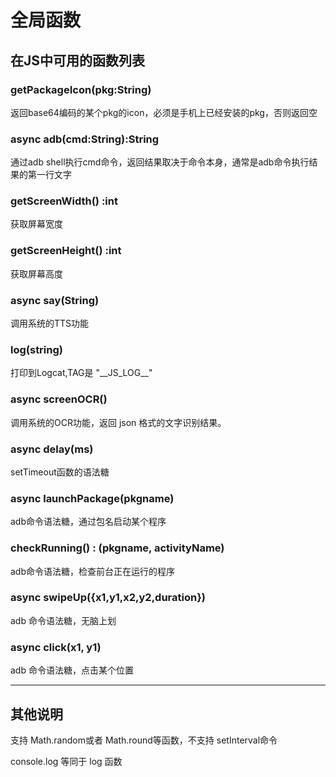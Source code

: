 # 全局函数

## 在JS中可用的函数列表

### getPackageIcon(pkg:String)

返回base64编码的某个pkg的icon，必须是手机上已经安装的pkg，否则返回空

### async adb(cmd:String):String

通过adb shell执行cmd命令，返回结果取决于命令本身，通常是adb命令执行结果的第一行文字

### getScreenWidth() :int

获取屏幕宽度

### getScreenHeight() :int

获取屏幕高度

### async say(String)

调用系统的TTS功能

### log(string)

打印到Logcat,TAG是 "\_\_JS_LOG\_\_"

### async screenOCR()

调用系统的OCR功能，返回 json 格式的文字识别结果。

### async delay(ms)

setTimeout函数的语法糖

### async launchPackage(pkgname)

adb命令语法糖，通过包名启动某个程序

### checkRunning() : (pkgname, activityName)

adb命令语法糖，检查前台正在运行的程序

### async swipeUp({x1,y1,x2,y2,duration})

adb 命令语法糖，无脑上划

### async click(x1, y1)

adb 命令语法糖，点击某个位置

---

## 其他说明

支持 Math.random或者 Math.round等函数，不支持 setInterval命令

console.log 等同于 log 函数
